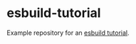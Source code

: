 # esbuild-tutorial
Example repository for an [esbuild
tutorial](https://how-to.dev/series/esbuild-tutorial).
